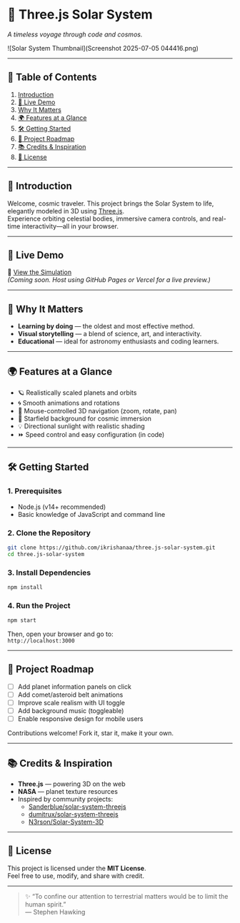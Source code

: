 # 🌌 Three.js Solar System

_A timeless voyage through code and cosmos._

![Solar System Thumbnail](Screenshot 2025-07-05 044416.png)

---

## 📜 Table of Contents

1. [Introduction](#introduction)  
2. [🚀 Live Demo](#live-demo)  
3. [Why It Matters](#why-it-matters)  
4. [🌍 Features at a Glance](#features-at-a-glance)  
5. [🛠️ Getting Started](#getting-started)  
6. [🧭 Project Roadmap](#project-roadmap)  
7. [📚 Credits & Inspiration](#credits--inspiration)  
8. [📝 License](#license)  

---

## 🌠 Introduction

Welcome, cosmic traveler. This project brings the Solar System to life, elegantly modeled in 3D using [Three.js](https://threejs.org/).  
Experience orbiting celestial bodies, immersive camera controls, and real-time interactivity—all in your browser.

---

## 🚀 Live Demo

🔗 [View the Simulation](#)  
*(Coming soon. Host using GitHub Pages or Vercel for a live preview.)*

---

## 🌟 Why It Matters

- **Learning by doing** — the oldest and most effective method.  
- **Visual storytelling** — a blend of science, art, and interactivity.  
- **Educational** — ideal for astronomy enthusiasts and coding learners.  

---

## 🌍 Features at a Glance

- 🪐 Realistically scaled planets and orbits  
- 🌀 Smooth animations and rotations  
- 🔭 Mouse-controlled 3D navigation (zoom, rotate, pan)  
- 🌌 Starfield background for cosmic immersion  
- 💡 Directional sunlight with realistic shading  
- ⏩ Speed control and easy configuration (in code)

---

## 🛠️ Getting Started

### 1. Prerequisites

- Node.js (v14+ recommended)
- Basic knowledge of JavaScript and command line

### 2. Clone the Repository

```bash
git clone https://github.com/ikrishanaa/three.js-solar-system.git
cd three.js-solar-system
```

### 3. Install Dependencies

```bash
npm install
```

### 4. Run the Project

```bash
npm start
```

Then, open your browser and go to:  
`http://localhost:3000`

---

## 🧭 Project Roadmap

- [ ] Add planet information panels on click  
- [ ] Add comet/asteroid belt animations  
- [ ] Improve scale realism with UI toggle  
- [ ] Add background music (toggleable)  
- [ ] Enable responsive design for mobile users

Contributions welcome! Fork it, star it, make it your own.

---

## 📚 Credits & Inspiration

- **Three.js** — powering 3D on the web  
- **NASA** — planet texture resources  
- Inspired by community projects:
  - [Sanderblue/solar-system-threejs](https://github.com/sanderblue/solar-system-threejs)
  - [dumitrux/solar-system-threejs](https://github.com/dumitrux/solar-system-threejs)
  - [N3rson/Solar-System-3D](https://github.com/N3rson/Solar-System-3D)

---

## 📝 License

This project is licensed under the **MIT License**.  
Feel free to use, modify, and share with credit.

---

> ✨ “To confine our attention to terrestrial matters would be to limit the human spirit.”  
> — Stephen Hawking
